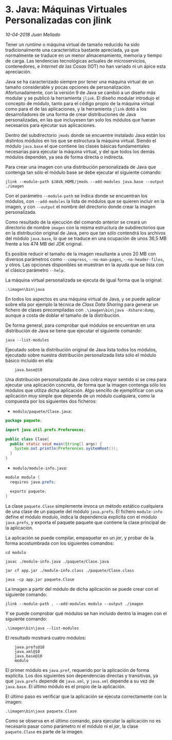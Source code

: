 # 3. Java: Máquinas Virtuales Personalizadas con jlink

_10-04-2018_ _Juan Mellado_

Tener un _runtime_ o máquina virtual de tamaño reducido ha sido tradicionalmente una característica bastante apreciada, ya que normalmente se traduce en un menor almacenamiento, memoria y tiempo de carga. Las tendencias tecnológicas actuales de microservicios, contenedores, e _Internet de las Cosas_ (IOT) no han variado ni un ápice esta apreciación.

Java se ha caracterizado siempre por tener una máquina virtual de un tamaño considerable y pocas opciones de personalización. Afortunadamente, con la versión 9 de Java se cambió a un diseño más modular y se publicó la herramienta ```jlink```. El diseño modular introdujo el concepto de módulo, tanto para el código propio de la máquina virtual como para el de las aplicaciones, y la herramienta ```jlink``` dotó a los desarrolladores de una forma de crear distribuciones de Java personalizadas, en las que incluyesen tan solo los módulos que fueran necesarios para ejecutar sus aplicaciones.

Dentro del subdirectorio ```jmods``` donde se encuentre instalado Java están los distintos módulos en los que se estructura la máquina virtual. Siendo el módulo ```java.base``` el que contiene las clases básicas fundamentales necesarias para ejecutar la máquina virtual, y del que todos los demás módulos dependen, ya sea de forma directa o indirecta.

Para crear una imagen con una distribución personalizada de Java que contenga tan sólo el módulo base se debe ejecutar el siguiente comando:

```text
jlink --module-path $JAVA_HOME/jmods --add-modules java.base --output ./imagen
```

Con el parámetro ```--module-path``` se indica donde se encuentran los módulos, con ```--add-modules``` la lista de módulos que se quieren incluir en la imagen, y con ```--output``` el nombre del directorio donde crear la imagen personalizada.

Como resultado de la ejecución del comando anterior se creará un directorio de nombre ```imagen``` con la misma estructura de subdirectorios que en la distribución original de Java, pero que tan sólo contendrá los archivos del módulo ```java.base```, lo que se traduce en una ocupación de unos 36,5 MB frente a los 474 MB del JDK original.

Es posible reducir el tamaño de la imagen resultante a unos 20 MB con diversos parámetros como ```--compress```, ```--no-man-pages```, ```--no-header-files```, y otros. Las opciones disponibles se muestran en la ayuda que se lista con el clásico parámetro ```--help```.

La máquina virtual personalizada se ejecuta de igual forma que la original:

```text
.\imagen\bin\java
```

En todos los aspectos es una máquina virtual de Java, y se puede aplicar sobre ella por ejemplo la técnica de _Class Data Sharing_ para generar un fichero de clases precompiladas con ```.\imagen\bin\java -Xshare:dump```, aunque a costa de doblar el tamaño de la distribución.

De forma general, para comprobar qué módulos se encuentran en una distribución de Java se tiene que ejecutar el siguiente comando:

```text
java --list-modules
```

Ejecutado sobre la distribución original de Java lista todos los módulos, ejecutado sobre nuestra distribución personalizada lista sólo el módulo básico incluido en ella:

```text
    java.base@10
```

Una distribución personalizada de Java cobra mayor sentido si se crea para ejecutar una aplicación concreta, de forma que la imagen contenga sólo los módulos que utiliza dicha aplicación. Algo sencillo de ejemplificar con una aplicación muy simple que dependa de un módulo cualquiera, como la compuesta por los siguientes dos ficheros:

- ```modulo/paquete/Clase.java```:

```java
package paquete;

import java.util.prefs.Preferences;

public class Clase{
  public static void main(String[] args) {
    System.out.println(Preferences.systemRoot());
  }
}
```

- ```modulo/module-info.java```:

```java
module modulo {
  requires java.prefs;

  exports paquete;
}
```

La clase ```paquete.Clase``` simplemente invoca un método estático cualquiera de una clase de un paquete del módulo ```java.prefs```. El fichero ```module-info``` define el módulo modulo, indica la dependencia explícita con el módulo ```java.prefs```, y exporta el paquete paquete que contiene la clase principal de la aplicación.

La aplicación se puede compilar, empaquetar en un _jar_, y probar de la forma acostumbrada con los siguientes comandos:

```text
cd modulo

javac ./module-info.java ./paquete/Clase.java

jar cf app.jar ./module-info.class ./paquete/Clase.class

java -cp app.jar paquete.Clase
```

La imagen a partir del módulo de dicha aplicación se puede crear con el siguiente comando:

```text
jlink --module-path . --add-modules modulo --output ./imagen
```

Y se puede comprobar qué módulos se han incluido dentro la imagen con el siguiente comando:

```text
.\imagen\bin\java --list-modules
```

El resultado mostrará cuatro módulos:

```text
    java.prefs@10
    java.xml@10
    java.base@10
    modulo
```

El primer módulo es ```java.pref```, requerido por la aplicación de forma explícita. Los dos siguientes son dependencias directas y transitivas, ya que ```java.prefs``` depende de ```java.xml```, y ```java.xml``` depende a su vez de ```java.base```. El último módulo es el propio de la aplicación.

El último paso es verificar que la aplicación se ejecuta correctamente con la imagen:

```text
.\imagen\bin\java paquete.Clase
```

Como se observa en el último comando, para ejecutar la aplicación no es necesario pasar como parámetro ni el módulo ni el _jar_, la clase ```paquete.Clase``` es parte de la imagen.
